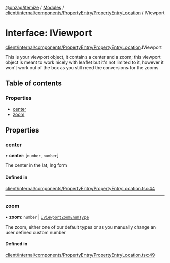 [@onzag/itemize](../README.md) / [Modules](../modules.md) / [client/internal/components/PropertyEntry/PropertyEntryLocation](../modules/client_internal_components_PropertyEntry_PropertyEntryLocation.md) / IViewport

# Interface: IViewport

[client/internal/components/PropertyEntry/PropertyEntryLocation](../modules/client_internal_components_PropertyEntry_PropertyEntryLocation.md).IViewport

This is your viewport object, it contains a center
and a zoom; this viewport object is meant to work
nicely with leaflet but it's not limited to it, however
it won't work out of the box as you still need the conversions
for the zooms

## Table of contents

### Properties

- [center](client_internal_components_PropertyEntry_PropertyEntryLocation.IViewport.md#center)
- [zoom](client_internal_components_PropertyEntry_PropertyEntryLocation.IViewport.md#zoom)

## Properties

### center

• **center**: [`number`, `number`]

The center in the lat, lng form

#### Defined in

[client/internal/components/PropertyEntry/PropertyEntryLocation.tsx:44](https://github.com/onzag/itemize/blob/73e0c39e/client/internal/components/PropertyEntry/PropertyEntryLocation.tsx#L44)

___

### zoom

• **zoom**: `number` \| [`IViewportZoomEnumType`](../enums/client_internal_components_PropertyEntry_PropertyEntryLocation.IViewportZoomEnumType.md)

The zoom, either one of our default types or as you manually
change an user defined custom number

#### Defined in

[client/internal/components/PropertyEntry/PropertyEntryLocation.tsx:49](https://github.com/onzag/itemize/blob/73e0c39e/client/internal/components/PropertyEntry/PropertyEntryLocation.tsx#L49)

